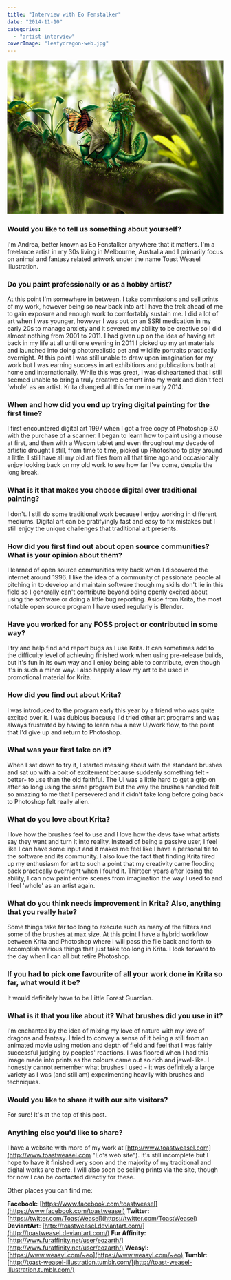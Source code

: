 ```yaml
---
title: "Interview with Eo Fenstalker"
date: "2014-11-10"
categories: 
  - "artist-interview"
coverImage: "leafydragon-web.jpg"
---
```


[![leafydragon-web](images/leafydragon-web.png)](https://krita.org/wp-content/uploads/2014/11/leafydragon-web.png)

### Would you like to tell us something about yourself?

I'm Andrea, better known as Eo Fenstalker anywhere that it matters. I'm a freelance artist in my 30s living in Melbourne, Australia and I primarily focus on animal and fantasy related artwork under the name Toast Weasel Illustration.

### Do you paint professionally or as a hobby artist?

At this point I'm somewhere in between. I take commissions and sell prints of my work, however being so new back into art I have the trek ahead of me to gain exposure and enough work to comfortably sustain me. I did a lot of art when I was younger, however I was put on an SSRI medication in my early 20s to manage anxiety and it severed my ability to be creative so I did almost nothing from 2001 to 2011. I had given up on the idea of having art back in my life at all until one evening in 2011 I picked up my art materials and launched into doing photorealistic pet and wildlife portraits practically overnight. At this point I was still unable to draw upon imagination for my work but I was earning success in art exhibitions and publications both at home and internationally. While this was great, I was disheartened that I still seemed unable to bring a truly creative element into my work and didn't feel 'whole' as an artist. Krita changed all this for me in early 2014.

### When and how did you end up trying digital painting for the first time?

I first encountered digital art 1997 when I got a free copy of Photoshop 3.0 with the purchase of a scanner. I began to learn how to paint using a mouse at first, and then with a Wacom tablet and even throughout my decade of artistic drought I still, from time to time, picked up Photoshop to play around a little. I still have all my old art files from all that time ago and occasionally enjoy looking back on my old work to see how far I've come, despite the long break.

### What is it that makes you choose digital over traditional painting?

I don't. I still do some traditional work because I enjoy working in different mediums. Digital art can be gratifyingly fast and easy to fix mistakes but I still enjoy the unique challenges that traditional art presents.

### How did you first find out about open source communities? What is your opinion about them?

I learned of open source communities way back when I discovered the internet around 1996. I like the idea of a community of passionate people all pitching in to develop and maintain software though my skills don't lie in this field so I generally can't contribute beyond being openly excited about using the software or doing a little bug reporting. Aside from Krita, the most notable open source program I have used regularly is Blender.

### Have you worked for any FOSS project or contributed in some way?

I try and help find and report bugs as I use Krita. It can sometimes add to the difficulty level of achieving finished work when using pre-release builds, but it's fun in its own way and I enjoy being able to contribute, even though it's in such a minor way. I also happily allow my art to be used in promotional material for Krita.

### How did you find out about Krita?

I was introduced to the program early this year by a friend who was quite excited over it. I was dubious because I'd tried other art programs and was always frustrated by having to learn new a new UI/work flow, to the point that I'd give up and return to Photoshop.

### What was your first take on it?

When I sat down to try it, I started messing about with the standard brushes and sat up with a bolt of excitement because suddenly something felt -better- to use than the old faithful. The UI was a little hard to get a grip on after so long using the same program but the way the brushes handled felt so amazing to me that I persevered and it didn't take long before going back to Photoshop felt really alien.

### What do you love about Krita?

I love how the brushes feel to use and I love how the devs take what artists say they want and turn it into reality. Instead of being a passive user, I feel like I can have some input and it makes me feel like I have a personal tie to the software and its community. I also love the fact that finding Krita fired up my enthusiasm for art to such a point that my creativity came flooding back practically overnight when I found it. Thirteen years after losing the ability, I can now paint entire scenes from imagination the way I used to and I feel 'whole' as an artist again.

### What do you think needs improvement in Krita? Also, anything that you really hate?

Some things take far too long to execute such as many of the filters and some of the brushes at max size. At this point I have a hybrid workflow between Krita and Photoshop where I will pass the file back and forth to accomplish various things that just take too long in Krita. I look forward to the day when I can all but retire Photoshop.

### If you had to pick one favourite of all your work done in Krita so far, what would it be?

It would definitely have to be Little Forest Guardian.

### What is it that you like about it? What brushes did you use in it?

I'm enchanted by the idea of mixing my love of nature with my love of dragons and fantasy. I tried to convey a sense of it being a still from an animated movie using motion and depth of field and feel that I was fairly successful judging by peoples' reactions. I was floored when I had this image made into prints as the colours came out so rich and jewel-like. I honestly cannot remember what brushes I used - it was definitely a large variety as I was (and still am) experimenting heavily with brushes and techniques.

### Would you like to share it with our site visitors?

For sure! It's at the top of this post.

### Anything else you'd like to share?

I have a website with more of my work at [http://www.toastweasel.com](http://www.toastweasel.com "Eo's web site"). It's still incomplete but I hope to have it finished very soon and the majority of my traditional and digital works are there. I will also soon be selling prints via the site, though for now I can be contacted directly for these.

Other places you can find me:

**Facebook:** [https://www.facebook.com/toastweasel](https://www.facebook.com/toastweasel) **Twitter:** [https://twitter.com/ToastWeasel](https://twitter.com/ToastWeasel) **DeviantArt**: [http://toastweasel.deviantart.com/](http://toastweasel.deviantart.com/) **Fur Affinity:** [http://www.furaffinity.net/user/eozarth/](http://www.furaffinity.net/user/eozarth/) **Weasyl:** [https://www.weasyl.com/~eo](https://www.weasyl.com/~eo) **Tumblr:** [http://toast-weasel-illustration.tumblr.com/](http://toast-weasel-illustration.tumblr.com/)
